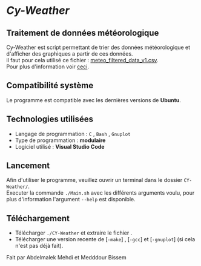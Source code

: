 # ***Cy-Weather***


## Traitement de données météorologique

Cy-Weather est script permettant de trier des données météorologique et d'afficher des graphiques a partir de ces données. <br>il faut pour cela utilisé ce fichier : [meteo_filtered_data_v1.csv](https://drive.google.com/file/d/19gXdK2M10TQjkAPbbgej761GCoVNlev2/view?usp=sharing).<br>Pour plus d'information voir [ceci](https://drive.google.com/file/d/1b7KFJtJ5EfPHIbNoQVgvELa5dNpfodbX/view?usp=sharing\n).
## Compatibilité système

Le programme est compatible avec les dernières versions de **Ubuntu**.

## Technologies utilisées

* Langage de programmation : <code>C</code> , <code>Bash</code> , <code>Gnuplot </code>
* Type de programmation : **modulaire**
* Logiciel utilisé : **Visual Studio Code**

## Lancement
Afin d'utiliser le programme, veuillez ouvrir un terminal dans le dossier <code>CY-Weather/</code>.<br/> 
Executer la commande <code>./Main.sh</code> avec les différents arguments voulu, pour plus d'information l'argument <code>--help</code> est disponible.

## Téléchargement
* Télécharger <code>./CY-Weather</code> et extraire le fichier .
* Télécharger une version recente de [<code>-make</code>] , [<code>-gcc</code>]  et [<code>-gnuplot</code>] (si cela n'est pas déjà fait).



Fait par Abdelmalek Mehdi et Medddour Bissem
